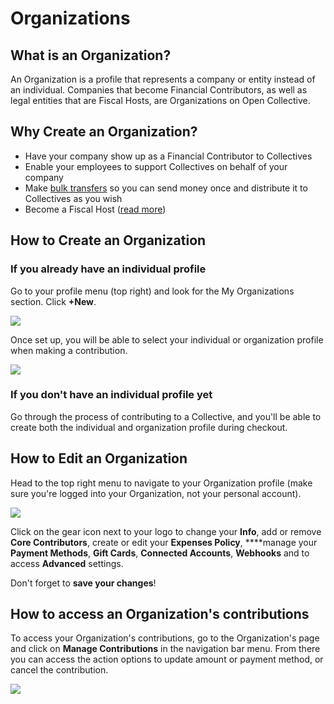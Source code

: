 # Organizations

## What is an Organization?

An Organization is a profile that represents a company or entity instead of an individual. Companies that become Financial Contributors, as well as legal entities that are Fiscal Hosts, are Organizations on Open Collective.

## Why Create an Organization?

* Have your company show up as a Financial Contributor to Collectives
* Enable your employees to support Collectives on behalf of your company
* Make [bulk transfers](bulk-transfers.md) so you can send money once and distribute it to Collectives as you wish
* Become a Fiscal Host \([read more](../../fiscal-hosts/become-a-fiscal-host.md)\)

## **How to** Create an Organization

### **If you already have an individual profile**

Go to your profile menu \(top right\) and look for the My Organizations section. Click **+New**. 

![](../../.gitbook/assets/organizations_new_dropdown-menu.png)

Once set up, you will be able to select your individual or organization profile when making a contribution.

![](../../.gitbook/assets/organizations_new_organization_page.png)

### **If you don't have an individual profile yet**

Go through the process of contributing to a Collective, and you'll be able to create both the individual and organization profile during checkout.

## How to Edit an Organization

Head to the top right menu to navigate to your Organization profile \(make sure you're logged into your Organization, not your personal account\).

![](../../.gitbook/assets/organizations_edit_gear-icon.png)

Click on the gear icon next to your logo to change your **Info**, add or remove **Core Contributors**, create or edit your **Expenses Policy**, ****manage your **Payment Methods**, **Gift Cards**, **Connected Accounts**, **Webhooks** and to access **Advanced** settings.

Don't forget to **save your changes**!

## **How to access an Organization's contributions**

To access your Organization's contributions, go to the Organization's page and click on **Manage Contributions** in the navigation bar menu. From there you can access the action options to update amount or payment method, or cancel the contribution.

![](../../.gitbook/assets/organizations_manage-contributions.png)

